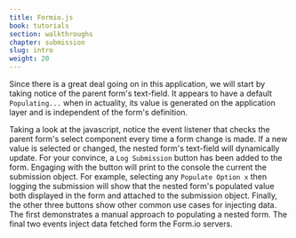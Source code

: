 ```yaml
---
title: Formio.js
book: tutorials
section: walkthroughs
chapter: submission
slug: intro
weight: 20
---
```

Since there is a great deal going on in this application, we will start by taking notice of the parent form's text-field.
It appears to have a default ```Populating...``` when in actuality, its value is generated on the application layer and
is independent of the form's definition.

<div id="formiojs">
  <script async src="http://jsfiddle.net/Formio/obhgrrd8/embed/result,js,html,css/"></script>
</div>

Taking a look at the javascript, notice the event listener that checks the parent form's select component
every time a form change is made. If a new value is selected or changed, the nested form's text-field will
dynamically update. For your convince, a ```Log Submission``` button has been added to the form. Engaging with the button
will print to the console the current the submission object. For example, selecting any ```Populate Option x```
then logging the submission will show that the nested form's populated value both displayed in the form and
attached to the submission object. Finally, the other three buttons show other common use cases for injecting data.
The first demonstrates a manual approach to populating a nested form. The final two events inject data fetched form the Form.io servers.

